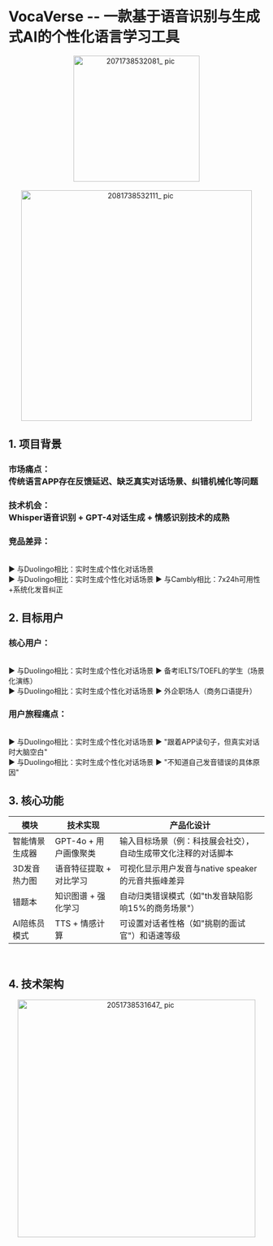 # VocaVerse -- 一款基于语音识别与生成式AI的个性化语言学习工具
<center>
<img width="248" alt="2071738532081_ pic" src="https://github.com/user-attachments/assets/eaef656a-8957-4dc4-9ed2-8df3ed56cf0d" />
</center>

<br>

<center>
<img width="454" alt="2081738532111_ pic" src="https://github.com/user-attachments/assets/3a4edafe-a671-4f27-a3bb-dd45311ada26" />
</center>

## 1. 项目背景
### 市场痛点：<br> 传统语言APP存在反馈延迟、缺乏真实对话场景、纠错机械化等问题
### 技术机会：<br> Whisper语音识别 + GPT-4对话生成 + 情感识别技术的成熟
### 竞品差异：
<br> ▶ 与Duolingo相比：实时生成个性化对话场景
<br> ▶ 与Duolingo相比：实时生成个性化对话场景 ▶ 与Cambly相比：7x24h可用性+系统化发音纠正
<br>


## 2. 目标用户
### 核心用户：
<br> ▶ 与Duolingo相比：实时生成个性化对话场景 ▶ 备考IELTS/TOEFL的学生（场景化演练）
<br> ▶ 与Duolingo相比：实时生成个性化对话场景 ▶ 外企职场人（商务口语提升）
### 用户旅程痛点：
<br> ▶ 与Duolingo相比：实时生成个性化对话场景 ▶ "跟着APP读句子，但真实对话时大脑空白"
<br> ▶ 与Duolingo相比：实时生成个性化对话场景 ▶ "不知道自己发音错误的具体原因"
<br>


## 3. 核心功能
|模块|技术实现|产品化设计|
| ---- | ---- | ---- |
|智能情景生成器|GPT-4o + 用户画像聚类|输入目标场景（例：科技展会社交），自动生成带文化注释的对话脚本|
|3D发音热力图|语音特征提取 + 对比学习|可视化显示用户发音与native speaker的元音共振峰差异|
|错题本|知识图谱 + 强化学习|自动归类错误模式（如"th发音缺陷影响15%的商务场景"）|
|AI陪练员模式|TTS + 情感计算|可设置对话者性格（如"挑剔的面试官"）和语速等级|
<br>


## 4. 技术架构
<center>
<img width="468" alt="2051738531647_ pic" src="https://github.com/user-attachments/assets/10817315-c775-4f7e-a6f6-3a670545b789" />
</center>
